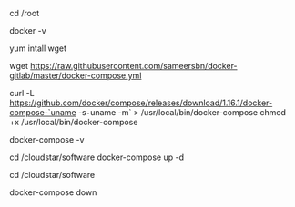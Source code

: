cd /root

docker -v

yum intall wget

wget https://raw.githubusercontent.com/sameersbn/docker-gitlab/master/docker-compose.yml


curl -L https://github.com/docker/compose/releases/download/1.16.1/docker-compose-`uname -s`-`uname -m` > /usr/local/bin/docker-compose
chmod +x /usr/local/bin/docker-compose

docker-compose -v


cd /cloudstar/software
docker-compose up -d


cd /cloudstar/software

docker-compose down

